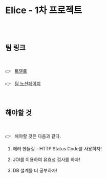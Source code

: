 <br>

# Elice - 1차 프로젝트

<br>

<br>

## 팀 링크

<br>

👉 &nbsp; [트렐로](https://trello.com/b/PP5QltJu/vegetable)

👉 &nbsp; [팀 노션페이지](https://www.notion.so/elice/14-d1b9e98c47b449abaf4d12510fa2763d)

<br>

## 해야할 것

<br>

👉 &nbsp; 해야할 것은 다음과 같다.

1. 에러 헨들링 - HTTP Status Code를 사용하자!

2. JOI를 이용하여 유효성 검사를 하자!

3. DB 설계를 더 공부하자!
